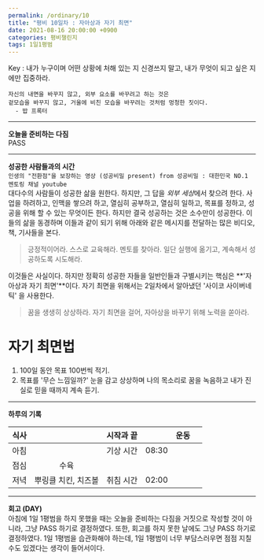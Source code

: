 ```yaml
---
permalink: /ordinary/10
title: "평비 10일차 : 자아상과 자기 최면"
date: 2021-08-16 20:00:00 +0900
categories: 평비챌린지
tags: 1일1평범
---  
```

Key : 내가 누구이며 어떤 상황에 처해 있는 지 신경쓰지 말고, 내가 무엇이 되고 싶은 지에만 집중하라.
```
자신의 내면을 바꾸지 않고, 외부 요소를 바꾸려고 하는 것은 
겉모습을 바꾸지 않고, 거울에 비친 모습을 바꾸려는 것처럼 멍청한 짓이다.
  - 밥 프록터
```

---
**오늘을 준비하는 다짐**  
PASS

---
**성공한 사람들과의 시간**  
`인생의 "전환점"을 보장하는 영상 (성공비밀 present) from 성공비밀 : 대한민국 NO.1 멘토링 채널 youtube`  
대다수의 사람들이 성공한 삶을 원한다. 하지만, 그 답을 *외부 세상*에서 찾으려 한다. 사업을 하려하고, 인맥을 쌓으려 하고, 열심히 공부하고, 열심히 일하고, 목표를 정하고, 성공을 위해 할 수 있는 무엇이든 한다. 하지만 결국 성공하는 것은 소수만이 성공한다. 이들의 삶을 동경하며 이들과 같이 되기 위해 아래와 같은 메시지를 전달하는 많은 비디오, 책, 기사들을 본다.  

> 긍정적이어라. 스스로 교육해라. 멘토를 찾아라. 일단 실행에 옮기고, 계속해서 성공하도록 시도해라.  

이것들은 사실이다. 하지만 정확히 성공한 자들을 일반인들과 구별시키는 핵심은 **'자아상과 자기 최면'**이다. 자기 최면을 위해서는 2일차에서 알아냈던 '사이코 사이버네틱' 을 사용한다.  

> 꿈을 생생히 상상하라. 자기 최면을 걸어, 자아상을 바꾸기 위해 노력을 쏟아라.  

# 자기 최면법
1. 100일 동안 목표 100번씩 적기.
2. 목표를 '무슨 느낌일까?' 눈을 감고 상상하며 나의 목소리로 꿈을 녹음하고 내가 진실로 믿을 때까지 계속 듣기.

---
**하루의 기록**  

| 식사 |  | 시작과 끝 |  | 운동 |  |
|:----:|:----:|:----:|:----:|:----:|:----:|
| 아침 |  | 기상 시간 | 08:30 |  |  |
| 점심 | 수육 |  |  |  |  |
| 저녁 | 뿌링클 치킨, 치즈볼 | 취침 시간 | 02:00 |  |  |

---
**회고 (DAY)**  
아침에 1일 1평범을 하지 못했을 때는 오늘을 준비하는 다짐을 거짓으로 작성할 것이 아니라, 그냥 PASS 하기로 결정하였다. 
또한, 회고를 하지 못한 날에도 그냥 PASS 하기로 결정하였다.
1일 1평범을 습관화해야 하는데, 1일 1평범이 너무 부담스러우면 점점 지칠 수도 있겠다는 생각이 들어서이다.